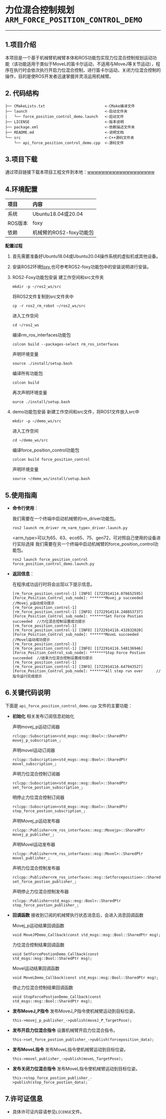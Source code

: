 # 力位混合控制规划`ARM_FORCE_POSITION_CONTROL_DEMO`

---

## 1.项目介绍

本项目是一个基于机械臂机械臂本体和ROS功能包实现力位混合控制规划运动功能（该功能适用于类似于MoveL的笛卡尔运动，不适用与MoveJ等关节运动），程序在执行时会依次执行开启力位混合控制，进行笛卡尔运动，关闭力位混合控制的操作，目的是使ROS开发者迅速掌握并灵活运用机械臂。

## 2. 代码结构

```
├── CMakeLists.txt                           <-CMake编译文件
├── launch                                   <-启动文件夹
│   └── force_position_control_demo.launch   <-启动文件
├── LICENSE                                  <-版本说明
├── package.xml                              <-依赖描述文件夹
├── README.md                                <-说明文档
└── src                                      <-C++源码文件夹
    └── api_force_position_control_demo.cpp  <-源码文件
```

## 3.项目下载

通过项目链接下载本项目工程文件到本地：[wwwwwwwwwwwwwwwwwww]()

## 4.环境配置

| 项目 | 内容 |
| :-- | :-- | 
| 系统 | Ubuntu18.04或20.04 |
| ROS版本 | foxy |
| 依赖 | 机械臂的ROS2-foxy功能包 |

**配置过程**

1. 首先需要准备好Ubuntu18.04或Ubuntu20.04操作系统的虚拟机或其他设备。
2. 安装ROS2环境[foxy](#https://docs.ros.org/en/foxy/Installation/Ubuntu-Install-Debians.html),也可参考ROS2-foxy功能包中的安装说明进行安装。
3. ROS2-Foxy功能包安装
    建工作空间和src文件夹
    ```
    mkdir -p ~/ros2_ws/src
    ```

    将ROS2文件复制到src文件夹中
    ```
    cp -r ros2_rm_robot ~/ros2_ws/src
    ```

    进入工作空间
    ```
    cd ~/ros2_ws
    ```

    编译rm_ros_interfaces功能包
    ```
    colcon build --packages-select rm_ros_interfaces
    ```

    声明环境变量
    ```
    source ./install/setup.bash
    ```

    编译所有功能包
    ```
    colcon build
    ```
    
    再次声明环境变量
    ```
    ource ./install/setup.bash
    ```

4. demo功能包安装
    新建工作空间和src文件，将ROS1文件放入src中
    ```
    mkdir -p ~/demo_ws/src
    ```

    进入工作空间
    ```
    cd ~/demo_ws/src
    ```

    编译force_position_control功能包
    ```
    colcon build force_position_control
    ```

    声明环境变量
    ```
    source ~/demo_ws/install/setup.bash
    ```

## 5.使用指南

* **命令行使用**：

    我们需要在一个终端中启动机械臂的rm_driver功能包。
    ```
    ros2 launch rm_driver rm_<arm_type>_driver.launch.py
    ```
    <arm_type>可以为65、63、eco65、75、gen72，可对照自己使用的设备进行实际选择
    我们需要在另一个终端中启动机械臂的force_position_control功能包。
    ```
    ros2 launch force_position_control force_position_control_demo.launch.py
    ```
* **返回信息**：

    在程序成功运行时将会出现以下提示信息。
    ```
    [rm_force_position_control-1] [INFO] [1722914114.076652595] [Force_Position_Control_sub_node]: *******Movej_p succeeded      //Movej_p运动成功提示
    [rm_force_position_control-1] 
    [rm_force_position_control-1] [INFO] [1722914114.248853737] [Force_Position_Control_sub_node]: *******Set Force Postion succeeded  //力位混合控制设置成功提示
    [rm_force_position_control-1] 
    [rm_force_position_control-1] [INFO] [1722914116.432832020] [Force_Position_Control_sub_node]: *******MoveL succeeded       //Movel运动成功提示
    [rm_force_position_control-1] 
    [rm_force_position_control-1] [INFO] [1722914116.548136946] [Force_Position_Control_sub_node]: *******Stop Force Postion succeeded  //结束力位混合控制设置成功提示
    [rm_force_position_control-1] 
    [rm_force_position_control-1] [INFO] [1722914116.647943527] [Force_Position_Control_pub_node]: *******All step run over      //指令运行完成提示
    ```

## 6.关键代码说明

下面是 `api_force_position_control_demo.cpp` 文件的主要功能：

- **初始化**
相关发布订阅信息初始化

    声明movej_p运动订阅器
    ```
    rclcpp::Subscription<std_msgs::msg::Bool>::SharedPtr movej_p_subscription_;
    ```

    声明movel运动订阅器
    ```
    rclcpp::Subscription<std_msgs::msg::Bool>::SharedPtr movel_subscription_;
    ```

    声明力位混合控制订阅器
    ```
    rclcpp::Subscription<std_msgs::msg::Bool>::SharedPtr set_force_postion_subscription_;
    ```

    明停止力位混合控制订阅器
    ```
    rclcpp::Subscription<std_msgs::msg::Bool>::SharedPtr stop_force_postion_subscription_;
    ```

    声明Movej_p运动发布器
    ```
    rclcpp::Publisher<rm_ros_interfaces::msg::Movejp>::SharedPtr movej_p_publisher_;
    ```

    声明Movel运动发布器
    ```
    rclcpp::Publisher<rm_ros_interfaces::msg::Movel>::SharedPtr movel_publisher_;
    ```

    声明力位混合控制发布器
    ```
    rclcpp::Publisher<rm_ros_interfaces::msg::Setforceposition>::SharedPtr set_force_postion_publisher_;
    ```

    声明停止力位混合控制发布器
    ```
    rclcpp::Publisher<std_msgs::msg::Bool>::SharedPtr stop_force_postion_publisher_;
    ```

- **回调函数**
接收到订阅的机械臂执行状态消息后，会进入消息回调函数

    Movej_p运动结果回调函数
    ```
    void MoveJPDemo_Callback(const std_msgs::msg::Bool::SharedPtr msg);
    ```

    力位混合控制结果回调函数
    ```
    void SetForcePostionDemo_Callback(const std_msgs::msg::Bool::SharedPtr msg);
    ```

    Movel运动结果回调函数
    ```
    void MoveLDemo_Callback(const std_msgs::msg::Bool::SharedPtr msg);
    ```

    停止力位混合控制结果回调函数
    ```
    void StopForcePostionDemo_Callback(const std_msgs::msg::Bool::SharedPtr msg);
    ```

- **发布MoveJ_P指令**
发布MoveJ_P指令使机械臂运动到目标位姿。

    ```ROS
    this->movej_p_publisher_->publish(moveJ_P_TargetPose);
    ```

- **发布开启力位混合指令**
设置机械臂开启力位混合指令。

    ```ROS
    this->set_force_postion_publisher_->publish(forceposition_data);
    ```

- **发布MoveL指令**
发布MoveL指令使机械臂运动到目标位姿。

    ```ROS
    this->movel_publisher_->publish(moveL_TargetPose);
    ```

- **发布关闭力位混合指令**
发布MoveL指令使机械臂运动到目标位姿。

    ```ROS
    this->stop_force_postion_publisher_->publish(stop_force_postion_data);
    ```

## 7.许可证信息

* 具体许可证内容请参见`LICENSE`文件。
